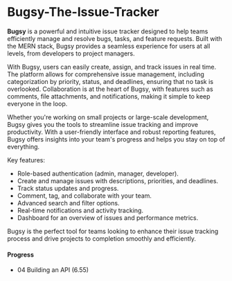 # Bugsy-The-Issue-Tracker

**Bugsy** is a powerful and intuitive issue tracker designed to help teams efficiently manage and resolve bugs, tasks, and feature requests. Built with the MERN stack, Bugsy provides a seamless experience for users at all levels, from developers to project managers.

With Bugsy, users can easily create, assign, and track issues in real time. The platform allows for comprehensive issue management, including categorization by priority, status, and deadlines, ensuring that no task is overlooked. Collaboration is at the heart of Bugsy, with features such as comments, file attachments, and notifications, making it simple to keep everyone in the loop.

Whether you're working on small projects or large-scale development, Bugsy gives you the tools to streamline issue tracking and improve productivity. With a user-friendly interface and robust reporting features, Bugsy offers insights into your team's progress and helps you stay on top of everything.

Key features:

- Role-based authentication (admin, manager, developer).
- Create and manage issues with descriptions, priorities, and deadlines.
- Track status updates and progress.
- Comment, tag, and collaborate with your team.
- Advanced search and filter options.
- Real-time notifications and activity tracking.
- Dashboard for an overview of issues and performance metrics.

Bugsy is the perfect tool for teams looking to enhance their issue tracking process and drive projects to completion smoothly and efficiently.

#### Progress

- 04 Building an API (6.55)
